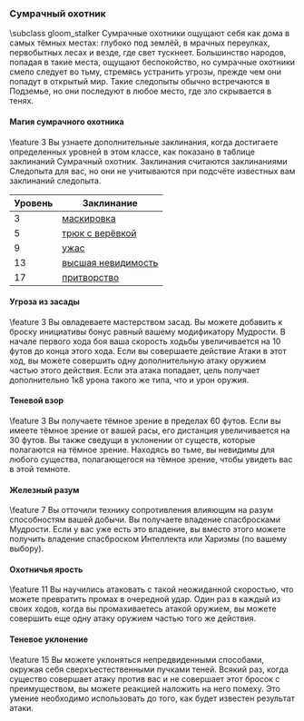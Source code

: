 ### Сумрачный охотник
\subclass gloom_stalker Сумрачные охотники ощущают себя как дома в самых тёмных местах: глубоко под землёй, в мрачных переулках, первобытных лесах и везде, где свет тускнеет. Большинство народов, попадая в такие места, ощущают беспокойство, но сумрачные охотники смело следует во тьму, стремясь устранить угрозы, прежде чем они попадут в открытый мир. Такие следопыты обычно встречаются в Подземье, но они последуют в любое место, где зло скрывается в тенях.

#### Магия сумрачного охотника
\feature 3 Вы узнаете дополнительные заклинания, когда достигаете определенных уровней в этом классе, как показано в таблице заклинаний Сумрачный охотник. Заклинания считаются заклинаниями Следопыта для вас, но они не учитываются при подсчёте известных вам заклинаний следопыта.

Уровень | Заклинание
---|---
3 | [маскировка](disguise_self)
5 | [трюк с верёвкой](rope_trick)
9 | [ужас](fear)
13 | [высшая невидимость](greater_invisibility)
17 | [притворство](seeming)

#### Угроза из засады
\feature 3 Вы овладеваете мастерством засад. Вы можете добавить к броску инициативы бонус равный вашему модификатору Мудрости.
В начале первого хода боя ваша скорость ходьбы увеличивается на 10 футов до конца этого хода. Если вы совершаете действие Атаки в этот ход, вы можете совершить одну дополнительную атаку оружием частью этого действия.
Если эта атака попадает, цель получает дополнительно 1к8 урона такого же типа, что и урон оружия.

#### Теневой взор
\feature 3 Вы получаете тёмное зрение в пределах 60 футов. Если вы имеете тёмное зрение от вашей расы, его дистанция увеличивается на 30 футов. Вы также сведущи в уклонении от существ, которые полагаются на тёмное зрение. Находясь во тьме, вы невидимы для любого существа, полагающегося на тёмное зрение, чтобы увидеть вас в этой темноте.

#### Железный разум
\feature 7 Вы отточили технику сопротивления влияющим на разум способностям вашей добычи. Вы получаете владение спасбросками Мудрости. Если у вас уже есть это владение, вы вместо этого можете получить владение спасброском Интеллекта или Харизмы (по вашему выбору).

#### Охотничья ярость
\feature 11 Вы научились атаковать с такой неожиданной скоростью, что можете превратить промах в очередной удар. Один раз в каждый из своих ходов, когда вы промахиваетесь атакой оружием, вы можете совершить еще одну атаку оружием частью того же действия.

#### Теневое уклонение
\feature 15 Вы можете уклоняться непредвиденными способами, окружая себя сверхъестественными пучками теней. Всякий раз, когда существо совершает атаку против вас и не совершает этот бросок с преимуществом, вы можете реакцией наложить на него помеху.
Это умение необходимо использовать до того, как будет известен результат атаки.
